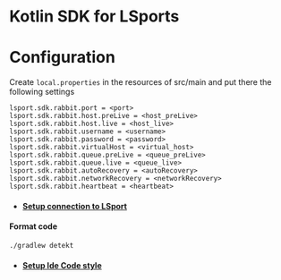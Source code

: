 # Kotlin SDK for LSports

# Configuration

Create ```local.properties``` in the resources of src/main and put there the following settings

```
lsport.sdk.rabbit.port = <port>
lsport.sdk.rabbit.host.preLive = <host_preLive>
lsport.sdk.rabbit.host.live = <host_live>
lsport.sdk.rabbit.username = <username>
lsport.sdk.rabbit.password = <password>
lsport.sdk.rabbit.virtualHost = <virtual_host>
lsport.sdk.rabbit.queue.preLive = <queue_preLive>
lsport.sdk.rabbit.queue.live = <queue_live>
lsport.sdk.rabbit.autoRecovery = <autoRecovery>
lsport.sdk.rabbit.networkRecovery = <networkRecovery>
lsport.sdk.rabbit.heartbeat = <heartbeat>
```

- #### [Setup connection to LSport]("https://lsports.api-docs.io/v4/connection-and-consumption")

#### Format code

```bash
./gradlew detekt
```

- #### [Setup Ide Code style](https://github.com/pinterest/ktlint#option-3)
